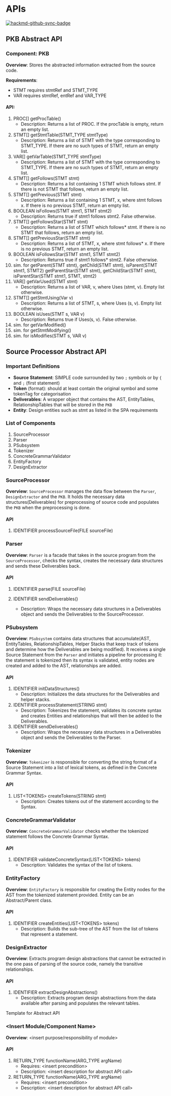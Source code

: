 # APIs

[![hackmd-github-sync-badge](https://hackmd.io/SzpXRChpTVSbmjd8zcvYSw/badge)](https://hackmd.io/SzpXRChpTVSbmjd8zcvYSw)


## PKB Abstract API

### Component: PKB
**Overview**: Stores the abstracted information extracted from the source code.

**Requirements**:
* STMT requires stmtRef and STMT_TYPE
* VAR requires stmtRef, entRef and VAR_TYPE
#### API:

1. PROC[] getProcTable()
    * Description: Returns a list of PROC. If the procTable is empty, return an empty list.
2. STMT[] getStmtTable(STMT_TYPE stmtType)
    * Description: Returns a list of STMT with the type corresponding to STMT_TYPE.
      If there are no such types of STMT, return an empty list.
3. VAR[] getVarTable(STMT_TYPE stmtType)
    * Description: Returns a list of STMT with the type corresponding to STMT_TYPE.
      If there are no such types of STMT, return an empty list.
4. STMT[] getFollows(STMT stmt)
    * Description: Returns a list containing 1 STMT which follows stmt.
      If there is not STMT that follows, return an empty list.
5. STMT[] getPrevious(STMT stmt)
    * Description: Returns a list containing 1 STMT, x, where stmt follows x.
      If there is no previous STMT, return an empty list.
6. BOOLEAN isFollows(STMT stmt1, STMT stmt2)
    * Description: Returns true if stmt1 follows stmt2. False otherwise.
7. STMT[] getFollowsStar(STMT stmt)
    * Description: Returns a list of STMT which follows* stmt.
      If there is no STMT that follows, return an empty list.
8. STMT[] getPreviousStar(STMT stmt)
    * Description: Returns a list of STMT, x, where stmt follows* x.
      If there is no previous STMT, return an empty list.
9. BOOLEAN isFollowsStar(STMT stmt1, STMT stmt2)
    * Description: Returns true if stmt1 follows* stmt2. False otherwise.
10. sim. for getParent(STMT stmt), getChild(STMT stmt), isParent(STMT stmt1, STMT2)
    getParentStar(STMT stmt), getChildStar(STMT stmt), isParentStar(STMT stmt1, STMT, stmt2)
11. VAR[] getVarUsed(STMT stmt)
    * Description: Returns a list of VAR, v, where Uses (stmt, v). Empty list otherwise.
12. STMT[] getStmtUsing(Var v)
    * Description: Returns a list of STMT, s, where Uses (s, v). Empty list otherwise.
13. BOOLEAN isUses(STMT s, VAR v)
    * Description: Returns true if Uses(s, v). False otherwise.
14. sim. for getVarModified()
15. sim. for getStmtModifying()
16. sim. for isModifies(STMT s, VAR v)



## Source Processor Abstract API

### Important Definitions
* **Source Statement**:  SIMPLE code surrounded by two `;` symbols or by `{` and `;` (first statement)
* **Token** (format): should at least contain the original symbol and some tokenTag for categorisation
* **Deliverables**: A wrapper object that contains the AST, EntityTables, RelationshipTables that will be stored in the `PKB`
* **Entity**: Design entities such as stmt as listed in the SPA requirements

### List of Components
1. SourceProcessor
2. Parser
3. PSubsystem
4. Tokenizer
5. ConcreteGrammarValidator
6. EntityFactory
7. DesignExtractor

### SourceProcessor
**Overview**: `SourceProcessor` manages the data flow between the `Parser`, `DesignExtractor` and the `PKB`. It holds the necessary data structures(Deliverables) for preprocessing of source code and populates the `PKB` when the preprocessing is done.
#### API
1. IDENTIFIER processSourceFile(FILE sourceFile)

### Parser
**Overview**: `Parser` is a facade that takes in the source program from the `SourceProcessor`,
checks the syntax, creates the necessary data structures and sends these Deliverables back.
#### API
1. IDENTIFIER parse(FILE sourceFile)

2. IDENTIFIER sendDeliverables()
    * Description: Wraps the necessary data structures in a Deliverables object and sends the Deliverables to the SourceProcessor.

### PSubsystem
**Overview**: `PSubsystem` contains data structures that accumulate(AST, EntityTables, RelationshipTables, Helper Stacks that keep track of tokens and determine how the Deliverables are being modified).
It receives a single Source Statement from the `Parser` and initiates a pipeline for processing it: the statement is
tokenized then its syntax is validated, entity nodes are created and added to the AST, relationships are added.
#### API
1. IDENTIFIER initDataStructures()
    * Description: Initializes the data structures for the Deliverables and helper stacks.
2. IDENTIFIER processStatement(STRING stmt)
    * Description: Tokenizes the statement, validates its concrete syntax and creates Entities and relationships that will then be added to the Deliverables.
3. IDENTIFIER sendDeliverables()
    * Description: Wraps the necessary data structures in a Deliverables object and sends the Deliverables to the Parser.

### Tokenizer
**Overview**: `Tokenizer` is responsible for converting the string format of a Source Statement into a list of lexical tokens, as defined in the Concrete Grammar Syntax.
#### API
1. LIST\<TOKENS\> createTokens(STRING stmt)
    * Description: Creates tokens out of the statement according to the Syntax.

### ConcreteGrammarValidator
**Overview**: `ConcreteGrammarValidator` checks whether the tokenized statement follows the Concrete Grammar Syntax.
#### API
1. IDENTIFIER validateConcreteSyntax(LIST\<TOKENS\> tokens)
    * Description: Validates the syntax of the list of tokens.

### EntityFactory
**Overview**: `EntityFactory` is responsible for creating the Entity nodes for the AST from the tokenized statement provided. Entity can be an Abstract/Parent class.
#### API
1. IDENTIFIER createEntities(LIST\<TOKENS\> tokens)
    * Description: Builds the sub-tree of the AST from the list of tokens that represent a statement.

### DesignExtractor
**Overview**: Extracts program design abstractions that cannot be extracted in the one pass of parsing of the source code, namely the transitive relationships.
#### API
1. IDENTIFIER extractDesignAbstractions()
    * Description: Extracts program design abstractions from the data available after parsing and populates the relevant tables.




Template for Abstract API

### \<Insert Module/Component Name\>
**Overview**: <insert purpose/responsibility of module>
#### API
1. RETURN_TYPE functionName(ARG_TYPE argName)
    * Requires: \<insert precondition\>
    * Description: \<insert description for abstract API call\>
2. RETURN_TYPE functionName(ARG_TYPE argName)
    * Requires: \<insert precondition\>
    * Description: \<insert description for abstract API call\>